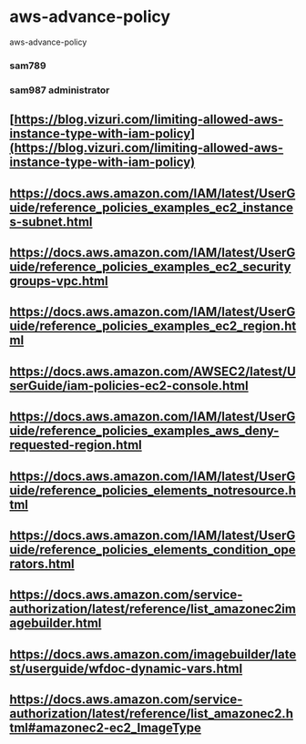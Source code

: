 <!-- @format -->

# aws-advance-policy

aws-advance-policy

### sam789

### sam987 administrator

## [https://blog.vizuri.com/limiting-allowed-aws-instance-type-with-iam-policy](https://blog.vizuri.com/limiting-allowed-aws-instance-type-with-iam-policy)

## https://docs.aws.amazon.com/IAM/latest/UserGuide/reference_policies_examples_ec2_instances-subnet.html

## https://docs.aws.amazon.com/IAM/latest/UserGuide/reference_policies_examples_ec2_securitygroups-vpc.html

## https://docs.aws.amazon.com/IAM/latest/UserGuide/reference_policies_examples_ec2_region.html

## https://docs.aws.amazon.com/AWSEC2/latest/UserGuide/iam-policies-ec2-console.html

## https://docs.aws.amazon.com/IAM/latest/UserGuide/reference_policies_examples_aws_deny-requested-region.html

## https://docs.aws.amazon.com/IAM/latest/UserGuide/reference_policies_elements_notresource.html

## https://docs.aws.amazon.com/IAM/latest/UserGuide/reference_policies_elements_condition_operators.html

## https://docs.aws.amazon.com/service-authorization/latest/reference/list_amazonec2imagebuilder.html

## https://docs.aws.amazon.com/imagebuilder/latest/userguide/wfdoc-dynamic-vars.html

## https://docs.aws.amazon.com/service-authorization/latest/reference/list_amazonec2.html#amazonec2-ec2_ImageType

